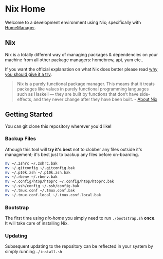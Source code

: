 # Nix Home

Welcome to a development environment using Nix; specifically with [HomeManager](https://rycee.gitlab.io/home-manager/).

## Nix

Nix is a totally different way of managing packages & dependencies on your machine from all other package managers: homebrew, apt, yum etc..

If you want the official explanation on what Nix does better please read [why you should give it a try](https://nixos.org/nixos/nix-pills/why-you-should-give-it-a-try.html).

> Nix is a purely functional package manager. This means that it treats packages like values in purely functional programming languages such as Haskell — they are built by functions that don’t have side-effects, and they never change after they have been built. - [About Nix](https://nixos.org/nix/about.html)

## Getting Started

You can git clone this repository wherever you'd like!

### Backup Files
Athough this tool will **try it's best** not to clobber any files outside it's management; it's best just to backup any files before on-boarding.

```bash
mv ~/.zshrc ~/.zshrc.bak
mv ~/.gitconfig ~/.gitconfig.bak
mv ~/.p10k.zsh ~/.p10k.zsh.bak
mv ~/.rbenv ~/.rbenv.bak
mv ~/.config/htop/htoprc ~/.config/htop/htoprc.bak
mv ~/.ssh/config ~/.ssh/config.bak
mv ~/.tmux.conf ~/.tmux.conf.bak
mv ~/.tmux.conf.local ~/.tmux.conf.local.bak
```

### Bootstrap
The first time using _nix-home_ you simply need to run `./bootstrap.sh` **once**.
It will take care of installing Nix.

### Updating

Subsequent updating to the repository can be reflected in your system by simply running `./install.sh`